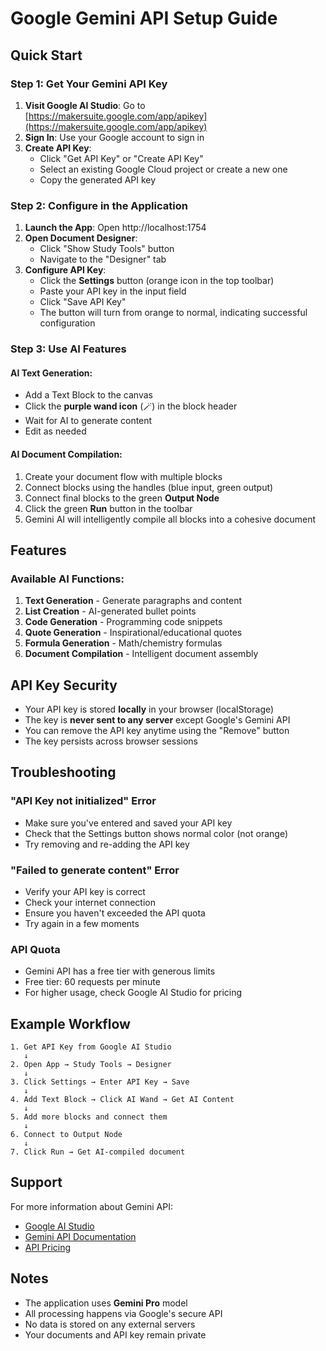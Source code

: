 # Google Gemini API Setup Guide

## Quick Start

### Step 1: Get Your Gemini API Key

1. **Visit Google AI Studio**: Go to [https://makersuite.google.com/app/apikey](https://makersuite.google.com/app/apikey)
2. **Sign In**: Use your Google account to sign in
3. **Create API Key**: 
   - Click "Get API Key" or "Create API Key"
   - Select an existing Google Cloud project or create a new one
   - Copy the generated API key

### Step 2: Configure in the Application

1. **Launch the App**: Open http://localhost:1754
2. **Open Document Designer**: 
   - Click "Show Study Tools" button
   - Navigate to the "Designer" tab
3. **Configure API Key**:
   - Click the **Settings** button (orange icon in the top toolbar)
   - Paste your API key in the input field
   - Click "Save API Key"
   - The button will turn from orange to normal, indicating successful configuration

### Step 3: Use AI Features

#### AI Text Generation:
- Add a Text Block to the canvas
- Click the **purple wand icon** (🪄) in the block header
- Wait for AI to generate content
- Edit as needed

#### AI Document Compilation:
1. Create your document flow with multiple blocks
2. Connect blocks using the handles (blue input, green output)
3. Connect final blocks to the green **Output Node**
4. Click the green **Run** button in the toolbar
5. Gemini AI will intelligently compile all blocks into a cohesive document

## Features

### Available AI Functions:

1. **Text Generation** - Generate paragraphs and content
2. **List Creation** - AI-generated bullet points
3. **Code Generation** - Programming code snippets
4. **Quote Generation** - Inspirational/educational quotes
5. **Formula Generation** - Math/chemistry formulas
6. **Document Compilation** - Intelligent document assembly

## API Key Security

- Your API key is stored **locally** in your browser (localStorage)
- The key is **never sent to any server** except Google's Gemini API
- You can remove the API key anytime using the "Remove" button
- The key persists across browser sessions

## Troubleshooting

### "API Key not initialized" Error
- Make sure you've entered and saved your API key
- Check that the Settings button shows normal color (not orange)
- Try removing and re-adding the API key

### "Failed to generate content" Error
- Verify your API key is correct
- Check your internet connection
- Ensure you haven't exceeded the API quota
- Try again in a few moments

### API Quota
- Gemini API has a free tier with generous limits
- Free tier: 60 requests per minute
- For higher usage, check Google AI Studio for pricing

## Example Workflow

```
1. Get API Key from Google AI Studio
   ↓
2. Open App → Study Tools → Designer
   ↓
3. Click Settings → Enter API Key → Save
   ↓
4. Add Text Block → Click AI Wand → Get AI Content
   ↓
5. Add more blocks and connect them
   ↓
6. Connect to Output Node
   ↓
7. Click Run → Get AI-compiled document
```

## Support

For more information about Gemini API:
- [Google AI Studio](https://makersuite.google.com/)
- [Gemini API Documentation](https://ai.google.dev/docs)
- [API Pricing](https://ai.google.dev/pricing)

## Notes

- The application uses **Gemini Pro** model
- All processing happens via Google's secure API
- No data is stored on any external servers
- Your documents and API key remain private











